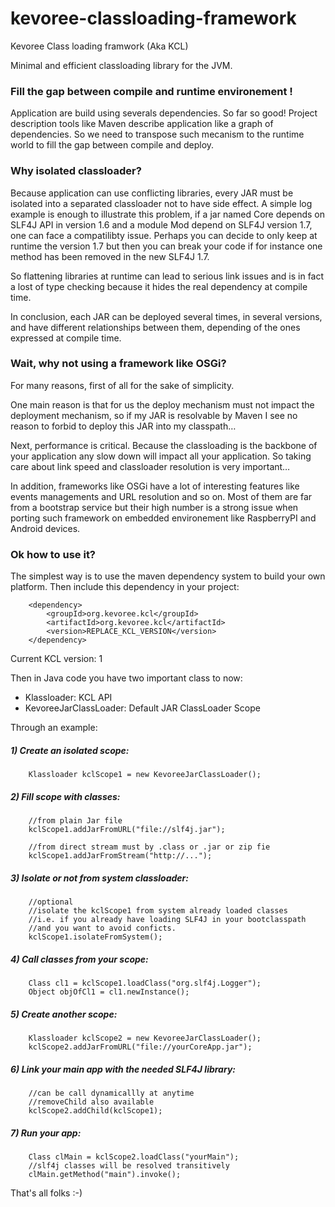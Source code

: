 kevoree-classloading-framework
==============================

Kevoree Class loading framwork (Aka KCL)

Minimal and efficient classloading library for the JVM.

### Fill the gap between compile and runtime environement !

Application are build using severals dependencies. So far so good! Project description tools like Maven describe application like a graph of dependencies. So we need to transpose such mecanism to the runtime world to fill the gap between compile and deploy.

### Why isolated classloader?

Because application can use conflicting libraries, every JAR must be isolated into a separated classloader not to have side effect. A simple log example is enough to illustrate this problem, if a jar named Core depends on SLF4J API in version 1.6 and a module Mod depend on SLF4J version 1.7, one can face a compatilibty issue. Perhaps you can decide to only keep at runtime the version 1.7 but then you can break your code if for instance one method has been removed in the new SLF4J 1.7.

So flattening libraries at runtime can lead to serious link issues and is in fact a lost of type checking because it hides the real dependency at compile time.

In conclusion, each JAR can be deployed several times, in several versions, and have different relationships between them, depending of the ones expressed at compile time.

### Wait, why not using a framework like OSGi?

For many reasons, first of all for the sake of simplicity. 

One main reason is that for us the deploy mechanism must not impact the deployment mechanism, so if my JAR is resolvable by Maven I see no reason to forbid to deploy this JAR into my classpath…

Next, performance is critical. Because the classloading is the backbone of your application any slow down will impact all your application. So taking care about link speed and classloader resolution is very important…

In addition, frameworks like OSGi have a lot of interesting features like events managements and URL resolution and so on. Most of them are far from a bootstrap service but their high number is a strong issue when porting such framework on embedded environement like RaspberryPI and Android devices.

### Ok how to use it?

The simplest way is to use the maven dependency system to build your own platform.
Then include this dependency in your project:

        <dependency>
            <groupId>org.kevoree.kcl</groupId>
            <artifactId>org.kevoree.kcl</artifactId>
            <version>REPLACE_KCL_VERSION</version>
        </dependency>
        
Current KCL version: 1

Then in Java code you have two important class to now:
- Klassloader: KCL API
- KevoreeJarClassLoader: Default JAR ClassLoader Scope

Through an example:


##### 1) Create an isolated scope: 
	
		Klassloader kclScope1 = new KevoreeJarClassLoader();
		
##### 2) Fill scope with classes:

		//from plain Jar file
		kclScope1.addJarFromURL("file://slf4j.jar");
		
		//from direct stream must by .class or .jar or zip fie
		kclScope1.addJarFromStream("http://...");
		
##### 3) Isolate or not from system classloader:

		//optional
		//isolate the kclScope1 from system already loaded classes
		//i.e. if you already have loading SLF4J in your bootclasspath
		//and you want to avoid conficts.
		kclScope1.isolateFromSystem();
		
##### 4) Call classes from your scope:

		Class cl1 = kclScope1.loadClass("org.slf4j.Logger");
		Object objOfCl1 = cl1.newInstance();
		
##### 5) Create another scope:

		Klassloader kclScope2 = new KevoreeJarClassLoader();
		kclScope2.addJarFromURL("file://yourCoreApp.jar");
		
##### 6) Link your main app with the needed SLF4J library:

		//can be call dynamicallly at anytime
		//removeChild also available
		kclScope2.addChild(kclScope1);	
			
		
##### 7) Run your app:
		
		Class clMain = kclScope2.loadClass("yourMain");
		//slf4j classes will be resolved transitively
		clMain.getMethod("main").invoke();


That's all folks :-)



